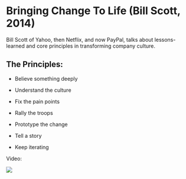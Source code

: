 # Bringing Change To Life (Bill Scott, 2014)

Bill Scott of Yahoo, then Netflix, and now PayPal, talks about lessons-learned and core principles
in transforming company culture.

## The Principles:

* Believe something deeply

* Understand the culture

* Fix the pain points

* Rally the troops

* Prototype the change

* Tell a story

* Keep iterating

Video:

[![](https://i.vimeocdn.com/video/499726108.webp?mw=1920&mh=1080&q=70)](https://vimeo.com/91537336)
